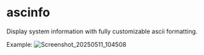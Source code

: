 # ascinfo

Display system information with fully customizable ascii formatting.

Example:
![Screenshot_20250511_104508](https://github.com/user-attachments/assets/d1617683-b06e-482e-adf4-020772da32fa)
